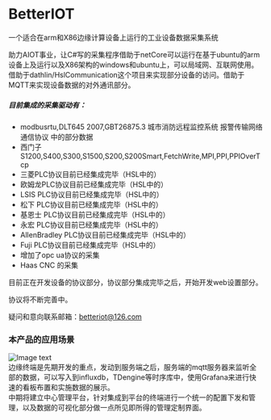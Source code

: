 # BetterIOT
一个适合在arm和X86边缘计算设备上运行的工业设备数据采集系统

助力AIOT事业，让C#写的采集程序借助于netCore可以运行在基于ubuntu的arm设备上及运行以及X86架构的windows和ubuntu上，可以局域网、互联网使用。
借助于dathlin/HslCommunication这个项目来实现部分设备的访问。借助于MQTT来实现设备数据的对外通讯部分。
##### 目前集成的采集驱动有：
* modbusrtu,DLT645 2007,GBT26875.3 城市消防远程监控系统 报警传输网络通信协议 中的部分数据
* 西门子 S1200,S400,S300,S1500,S200,S200Smart,FetchWrite,MPI,PPI,PPIOverTcp
* 三菱PLC协议目前已经集成完毕（HSL中的）
* 欧姆龙PLC协议目前已经集成完毕（HSL中的）
* LSIS PLC协议目前已经集成完毕（HSL中的）
* 松下 PLC协议目前已经集成完毕（HSL中的）
* 基恩士 PLC协议目前已经集成完毕（HSL中的）
* 永宏 PLC协议目前已经集成完毕（HSL中的）
* AllenBradley PLC协议目前已经集成完毕（HSL中的）
* Fuji PLC协议目前已经集成完毕（HSL中的）
* 增加了opc ua协议的采集
* Haas CNC 的采集

  
目前正在开发设备的协议部分，协议部分集成完毕之后，开始开发web设置部分。

协议将不断完善中。

疑问和意向联系邮箱：betteriot@126.com

### 本产品的应用场景
![Image text](https://github.com/zhangkaigod2000/BetterIOT/blob/master/%E5%BE%AE%E4%BF%A1%E5%9B%BE%E7%89%87_20200609132812.png)  
边缘终端是先期开发的重点，发动到服务端之后，服务端的mqtt服务器来监听全部的数据，可以写入到influxdb，TDengine等时序库中，使用Grafana来进行快速的看板布置和实施数据的展示。  
中期将建立中心管理平台，针对集成到平台的终端进行一个统一的配置下发和管理，以及数据的可视化部分做一点所见即所得的管理定制界面。  
